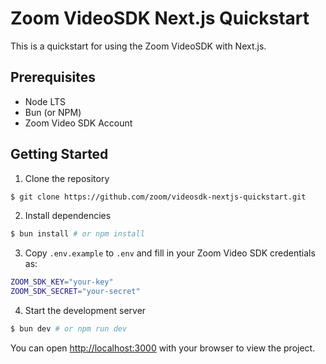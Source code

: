 # Zoom VideoSDK Next.js Quickstart

This is a quickstart for using the Zoom VideoSDK with Next.js.

## Prerequisites

- Node LTS
- Bun (or NPM)
- Zoom Video SDK Account

## Getting Started

1. Clone the repository

```bash
$ git clone https://github.com/zoom/videosdk-nextjs-quickstart.git
```

2. Install dependencies

```bash
$ bun install # or npm install
```

3. Copy `.env.example` to `.env` and fill in your Zoom Video SDK credentials as:

```bash
ZOOM_SDK_KEY="your-key"
ZOOM_SDK_SECRET="your-secret"
```

4. Start the development server

```bash
$ bun dev # or npm run dev
```

You can open [http://localhost:3000](http://localhost:3000) with your browser to view the project.
